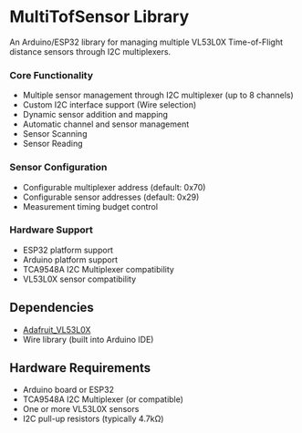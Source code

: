# MultiTofSensor Library

An Arduino/ESP32 library for managing multiple VL53L0X Time-of-Flight distance sensors through I2C multiplexers.


### Core Functionality
- Multiple sensor management through I2C multiplexer (up to 8 channels)
- Custom I2C interface support (Wire selection)
- Dynamic sensor addition and mapping
- Automatic channel and sensor management
- Sensor Scanning
- Sensor Reading

### Sensor Configuration
- Configurable multiplexer address (default: 0x70)
- Configurable sensor addresses (default: 0x29)
- Measurement timing budget control

### Hardware Support
- ESP32 platform support
- Arduino platform support
- TCA9548A I2C Multiplexer compatibility
- VL53L0X sensor compatibility

## Dependencies

- [Adafruit_VL53L0X](https://github.com/adafruit/Adafruit_VL53L0X)
- Wire library (built into Arduino IDE)

## Hardware Requirements

- Arduino board or ESP32
- TCA9548A I2C Multiplexer (or compatible)
- One or more VL53L0X sensors
- I2C pull-up resistors (typically 4.7kΩ)
